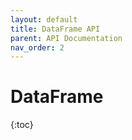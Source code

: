```yaml
---
layout: default
title: DataFrame API
parent: API Documentation
nav_order: 2
---
```


# DataFrame

{:toc}